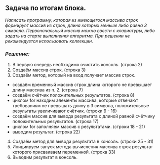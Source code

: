 ## **Задача по итогам блока.**
*Написать программу, которая из имеющегося массива строк формирует массив из строк, длина которых меньше либо равна 3 символа. Первоначальный массив можно ввести с клавиатуры, либо задать на старте выполнения алгоритма. При решении не рекомендуется использовать коллекции.*

### *__Решение:__*
1. В первую очередь необходимо очистить консоль. (строка 2)
2. Создаём массив строк. (строка 3)
3. Создаём метод, который на вход получает массив строк.
 - создаём временный массив строк длина которого не превышает длину массива из п. 2. (строка 7)
 - создаём счётчик положительных результатов. (строка 8)
 - циклом for находим элементы массива, которые отвечают требованиям не превышать длину в 3 символа, положительные результаты увеличивают счётчик. (строки 9 - 16)
 - создаём массив для вывода результата с длиной равной счётчику положительных результатов. (строка 17)
 - циклом for заполняем массив с результатами. (строки 18 - 21)
 - выводим результат. (строка 22)
 4. Создаём метод для вывода результата в консоль. (строки 25 - 31)
 5. Инициируем запуск метода вычисления массива строк результат которого присваиваем переменной. (строка 33)
 6. Выводим результат в консоль.